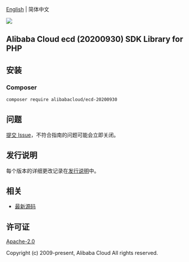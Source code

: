 [English](README.md) | 简体中文

![](https://aliyunsdk-pages.alicdn.com/icons/AlibabaCloud.svg)

## Alibaba Cloud ecd (20200930) SDK Library for PHP

## 安装

### Composer

```bash
composer require alibabacloud/ecd-20200930
```

## 问题

[提交 Issue](https://github.com/aliyun/alibabacloud-sdk/issues/new)，不符合指南的问题可能会立即关闭。

## 发行说明

每个版本的详细更改记录在[发行说明](./ChangeLog.txt)中。

## 相关

* [最新源码](https://github.com/aliyun/alibabacloud-sdk)

## 许可证

[Apache-2.0](http://www.apache.org/licenses/LICENSE-2.0)

Copyright (c) 2009-present, Alibaba Cloud All rights reserved.

